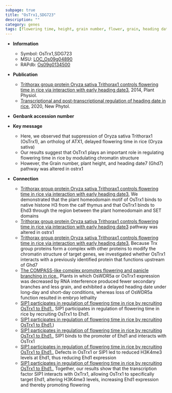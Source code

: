 ```yaml
---
subpage: true
title: "OsTrx1,SDG723"
description: ""
category: genes
tags: [flowering time, height, grain number, flower, grain, heading date]
---
```


* **Information**  
    + Symbol: OsTrx1,SDG723  
    + MSU: [LOC_Os09g04890](http://rice.plantbiology.msu.edu/cgi-bin/ORF_infopage.cgi?orf=LOC_Os09g04890)  
    + RAPdb: [Os09g0134500](http://rapdb.dna.affrc.go.jp/viewer/gbrowse_details/irgsp1?name=Os09g0134500)  

* **Publication**  
    + [Trithorax group protein Oryza sativa Trithorax1 controls flowering time in rice via interaction with early heading date3](http://www.ncbi.nlm.nih.gov/pubmed?term=Trithorax+group+protein+Oryza+sativa+Trithorax1+controls+flowering+time+in+rice+via+interaction+with+early+heading+date3%5BTitle%5D), 2014, Plant Physiol.
    + [Transcriptional and post-transcriptional regulation of heading date in rice](http://www.ncbi.nlm.nih.gov/pubmed?term=Transcriptional+and+post-transcriptional+regulation+of+heading+date+in+rice%5BTitle%5D), 2020, New Phytol.

* **Genbank accession number**  

* **Key message**  
    + Here, we observed that suppression of Oryza sativa Trithorax1 (OsTrx1), an ortholog of ATX1, delayed flowering time in rice (Oryza sativa)
    + Our results suggest that OsTrx1 plays an important role in regulating flowering time in rice by modulating chromatin structure
    + However, the Grain number, plant height, and heading date7 (Ghd7) pathway was altered in ostrx1

* **Connection**  
    + [Trithorax group protein Oryza sativa Trithorax1 controls flowering time in rice via interaction with early heading date3](http://www.ncbi.nlm.nih.gov/pubmed?term=Trithorax+group+protein+Oryza+sativa+Trithorax1+controls+flowering+time+in+rice+via+interaction+with+early+heading+date3%5BTitle%5D), We demonstrated that the plant homeodomain motif of OsTrx1 binds to native histone H3 from the calf thymus and that OsTrx1 binds to Ehd3 through the region between the plant homeodomain and SET domains
    + [Trithorax group protein Oryza sativa Trithorax1 controls flowering time in rice via interaction with early heading date3](Ghd7) pathway was altered in ostrx1
    + [Trithorax group protein Oryza sativa Trithorax1 controls flowering time in rice via interaction with early heading date3](http://www.ncbi.nlm.nih.gov/pubmed?term=Trithorax+group+protein+Oryza+sativa+Trithorax1+controls+flowering+time+in+rice+via+interaction+with+early+heading+date3%5BTitle%5D), Because Trx group proteins form a complex with other proteins to modify the chromatin structure of target genes, we investigated whether OsTrx1 interacts with a previously identified protein that functions upstream of Ghd7
    + [The COMPASS-like complex promotes flowering and panicle branching in rice.](http://www.ncbi.nlm.nih.gov/pubmed?term=The+COMPASS-like+complex+promotes+flowering+and+panicle+branching+in+rice.%5BTitle%5D),  Plants in which OsWDR5a or OsTrx1 expression was decreased by RNA interference produced fewer secondary branches and less grain, and exhibited a delayed heading date under long-day and short-day conditions, whereas loss of OsWDR5a function resulted in embryo lethality
    + [SIP1 participates in regulation of flowering time in rice by recruiting OsTrx1 to Ehd1.](http://www.ncbi.nlm.nih.gov/pubmed?term=SIP1+participates+in+regulation+of+flowering+time+in+rice+by+recruiting+OsTrx1+to+Ehd1.%5BTitle%5D), SIP1 participates in regulation of flowering time in rice by recruiting OsTrx1 to Ehd1.
    + [SIP1 participates in regulation of flowering time in rice by recruiting OsTrx1 to Ehd1.](SIP1))
    + [SIP1 participates in regulation of flowering time in rice by recruiting OsTrx1 to Ehd1.](http://www.ncbi.nlm.nih.gov/pubmed?term=SIP1+participates+in+regulation+of+flowering+time+in+rice+by+recruiting+OsTrx1+to+Ehd1.%5BTitle%5D),  SIP1 binds to the promoter of Ehd1 and interacts with OsTrx1
    + [SIP1 participates in regulation of flowering time in rice by recruiting OsTrx1 to Ehd1.](http://www.ncbi.nlm.nih.gov/pubmed?term=SIP1+participates+in+regulation+of+flowering+time+in+rice+by+recruiting+OsTrx1+to+Ehd1.%5BTitle%5D),  Defects in OsTrx1 or SIP1 led to reduced H3K4me3 levels at Ehd1, thus reducing Ehd1 expression
    + [SIP1 participates in regulation of flowering time in rice by recruiting OsTrx1 to Ehd1.](http://www.ncbi.nlm.nih.gov/pubmed?term=SIP1+participates+in+regulation+of+flowering+time+in+rice+by+recruiting+OsTrx1+to+Ehd1.%5BTitle%5D),  Together, our results show that the transcription factor SIP1 interacts with OxTrx1, allowing OsTrx1 to specifically target Ehd1, altering H3K4me3 levels, increasing Ehd1 expression and thereby promoting flowering



